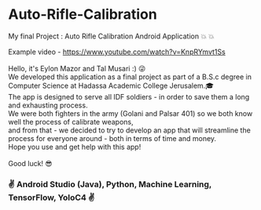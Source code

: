 # Auto-Rifle-Calibration
My final Project : Auto Rifle Calibration Android Application :boom: :boom:

Example video - https://www.youtube.com/watch?v=KnpRYmvt1Ss
<br/><br/>
Hello, it's Eylon Mazor and Tal Musari :) :stuck_out_tongue_winking_eye: <br/>
We developed this application as a final project as part of a B.S.c degree in Computer Science at Hadassa Academic College Jerusalem.:mortar_board: <br/>
The app is designed to serve all IDF soldiers - in order to save them a long and exhausting process.<br/>
We were both fighters in the army (Golani and Palsar 401) so we both know well the process of calibrate weapons,<br/>
and from that - we decided to try to develop an app that will streamline the process for everyone around - both in terms of time and money.<br/>
Hope you use and get help with this app!
<br/><br/>
Good luck! :sunglasses:

### :v: Android Studio (Java), Python, Machine Learning, TensorFlow, YoloC4 :v:
